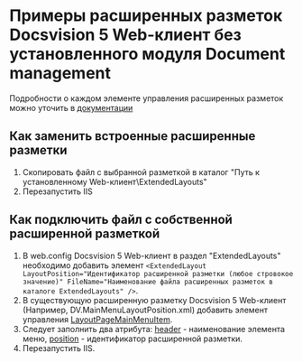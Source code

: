 # Примеры расширенных разметок Docsvision 5 Web-клиент без установленного модуля Document management

Подробности о каждом элементе управления расширенных разметок можно уточить в [документации](https://docsvision.github.io/WebClient-JsDocApi/globals.html)
 

## Как заменить встроенные расширенные разметки 

1. Скопировать файл с выбранной разметкой в каталог "Путь к установленному Web-клиент\ExtendedLayouts"
2. Перезапустить IIS

## Как подключить файл с собственной расширенной разметкой
1. В web.config Docsvision 5 Web-клиент в раздел "ExtendedLayouts" необходимо добавить элемент ```<ExtendedLayout LayoutPosition="Идентификатор расширенной разметки (любое стровокое значение)" FileName="Наименование файла расширенных разметок в каталоге ExtendedLayouts" />```.
2. В существующую расширенную разметку Docsvision 5 Web-клиент (Например, DV.MainMenuLayoutPosition.xml) добавить элемент управления [LayoutPageMainMenuItem](https://docsvision.github.io/WebClient-JsDocApi/classes/webclient.layoutpagemainmenuitem.html).
3. Следует заполнить два атрибута:
[header](https://docsvision.github.io/WebClient-JsDocApi/classes/webclient.layoutpagemainmenuitemparams.html#header) - наименование элемента меню, 
[position](https://docsvision.github.io/WebClient-JsDocApi/classes/webclient.layoutpagemainmenuitemparams.html#position) - идентификатор расширенной разметки.
4. Перезапустить IIS.